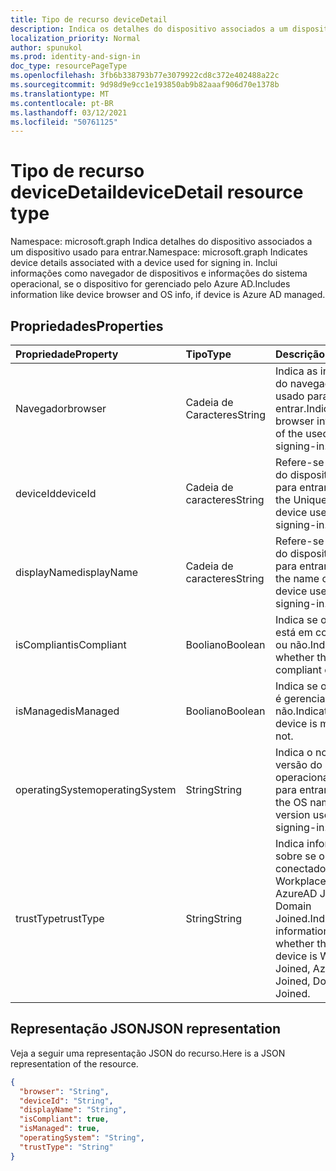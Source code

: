 ```yaml
---
title: Tipo de recurso deviceDetail
description: Indica os detalhes do dispositivo associados a um dispositivo usado para entrar.
localization_priority: Normal
author: spunukol
ms.prod: identity-and-sign-in
doc_type: resourcePageType
ms.openlocfilehash: 3fb6b338793b77e3079922cd8c372e402488a22c
ms.sourcegitcommit: 9d98d9e9cc1e193850ab9b82aaaf906d70e1378b
ms.translationtype: MT
ms.contentlocale: pt-BR
ms.lasthandoff: 03/12/2021
ms.locfileid: "50761125"
---
```

# <a name="devicedetail-resource-type"></a><span data-ttu-id="408d8-103">Tipo de recurso deviceDetail</span><span class="sxs-lookup"><span data-stu-id="408d8-103">deviceDetail resource type</span></span>

<span data-ttu-id="408d8-104">Namespace: microsoft.graph Indica detalhes do dispositivo associados a um dispositivo usado para entrar.</span><span class="sxs-lookup"><span data-stu-id="408d8-104">Namespace: microsoft.graph Indicates device details associated with a device used for signing in.</span></span> <span data-ttu-id="408d8-105">Inclui informações como navegador de dispositivos e informações do sistema operacional, se o dispositivo for gerenciado pelo Azure AD.</span><span class="sxs-lookup"><span data-stu-id="408d8-105">Includes information like device browser and  OS info, if device is Azure AD managed.</span></span>



## <a name="properties"></a><span data-ttu-id="408d8-106">Propriedades</span><span class="sxs-lookup"><span data-stu-id="408d8-106">Properties</span></span>
| <span data-ttu-id="408d8-107">Propriedade</span><span class="sxs-lookup"><span data-stu-id="408d8-107">Property</span></span>     | <span data-ttu-id="408d8-108">Tipo</span><span class="sxs-lookup"><span data-stu-id="408d8-108">Type</span></span>   |<span data-ttu-id="408d8-109">Descrição</span><span class="sxs-lookup"><span data-stu-id="408d8-109">Description</span></span>|
|:---------------|:--------|:----------|
|<span data-ttu-id="408d8-110">Navegador</span><span class="sxs-lookup"><span data-stu-id="408d8-110">browser</span></span>|<span data-ttu-id="408d8-111">Cadeia de Caracteres</span><span class="sxs-lookup"><span data-stu-id="408d8-111">String</span></span>|<span data-ttu-id="408d8-112">Indica as informações do navegador do usado para entrar.</span><span class="sxs-lookup"><span data-stu-id="408d8-112">Indicates the browser information of the used for signing-in.</span></span>|
|<span data-ttu-id="408d8-113">deviceId</span><span class="sxs-lookup"><span data-stu-id="408d8-113">deviceId</span></span>|<span data-ttu-id="408d8-114">Cadeia de caracteres</span><span class="sxs-lookup"><span data-stu-id="408d8-114">String</span></span>|<span data-ttu-id="408d8-115">Refere-se à UniqueID do dispositivo usado para entrar.</span><span class="sxs-lookup"><span data-stu-id="408d8-115">Refers to the UniqueID of the device used for signing-in.</span></span>|
|<span data-ttu-id="408d8-116">displayName</span><span class="sxs-lookup"><span data-stu-id="408d8-116">displayName</span></span>|<span data-ttu-id="408d8-117">Cadeia de caracteres</span><span class="sxs-lookup"><span data-stu-id="408d8-117">String</span></span>|<span data-ttu-id="408d8-118">Refere-se ao nome do dispositivo usado para entrar.</span><span class="sxs-lookup"><span data-stu-id="408d8-118">Refers to the name of the device used for signing-in.</span></span>|
|<span data-ttu-id="408d8-119">isCompliant</span><span class="sxs-lookup"><span data-stu-id="408d8-119">isCompliant</span></span>|<span data-ttu-id="408d8-120">Booliano</span><span class="sxs-lookup"><span data-stu-id="408d8-120">Boolean</span></span>|<span data-ttu-id="408d8-121">Indica se o dispositivo está em conformidade ou não.</span><span class="sxs-lookup"><span data-stu-id="408d8-121">Indicates whether the device is compliant or not.</span></span>|
|<span data-ttu-id="408d8-122">isManaged</span><span class="sxs-lookup"><span data-stu-id="408d8-122">isManaged</span></span>|<span data-ttu-id="408d8-123">Booliano</span><span class="sxs-lookup"><span data-stu-id="408d8-123">Boolean</span></span>|<span data-ttu-id="408d8-124">Indica se o dispositivo é gerenciado ou não.</span><span class="sxs-lookup"><span data-stu-id="408d8-124">Indicates if the device is managed or not.</span></span>|
|<span data-ttu-id="408d8-125">operatingSystem</span><span class="sxs-lookup"><span data-stu-id="408d8-125">operatingSystem</span></span>|<span data-ttu-id="408d8-126">String</span><span class="sxs-lookup"><span data-stu-id="408d8-126">String</span></span>|<span data-ttu-id="408d8-127">Indica o nome e a versão do sistema operacional usados para entrar.</span><span class="sxs-lookup"><span data-stu-id="408d8-127">Indicates the OS name and version used for signing-in.</span></span>|
|<span data-ttu-id="408d8-128">trustType</span><span class="sxs-lookup"><span data-stu-id="408d8-128">trustType</span></span>|<span data-ttu-id="408d8-129">String</span><span class="sxs-lookup"><span data-stu-id="408d8-129">String</span></span>|<span data-ttu-id="408d8-130">Indica informações sobre se o dispositivo conectado é Workplace Joined, AzureAD Joined, Domain Joined.</span><span class="sxs-lookup"><span data-stu-id="408d8-130">Indicates information on whether the signed-in device is Workplace Joined, AzureAD Joined, Domain Joined.</span></span> |

## <a name="json-representation"></a><span data-ttu-id="408d8-131">Representação JSON</span><span class="sxs-lookup"><span data-stu-id="408d8-131">JSON representation</span></span>

<span data-ttu-id="408d8-132">Veja a seguir uma representação JSON do recurso.</span><span class="sxs-lookup"><span data-stu-id="408d8-132">Here is a JSON representation of the resource.</span></span>

<!-- {
  "blockType": "resource",
  "optionalProperties": [

  ],
  "@odata.type": "microsoft.graph.deviceDetail"
}-->

```json
{
  "browser": "String",
  "deviceId": "String",
  "displayName": "String",
  "isCompliant": true,
  "isManaged": true,
  "operatingSystem": "String",
  "trustType": "String"
}

```

<!-- uuid: 8fcb5dbc-d5aa-4681-8e31-b001d5168d79
2015-10-25 14:57:30 UTC -->
<!-- {
  "type": "#page.annotation",
  "description": "deviceDetail resource",
  "keywords": "",
  "section": "documentation",
  "tocPath": ""
}-->


